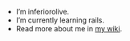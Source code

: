 - I’m inferiorolive.
- I’m currently learning rails.
- Read more about me in <a href="https://en.wikipedia.org/wiki/Inferior_olivary_nucleus#:~:text=The%20inferior%20olivary%20nucleus%20(ION,regulate%20motor%20coordination%20and%20learning.">my wiki</a>.
